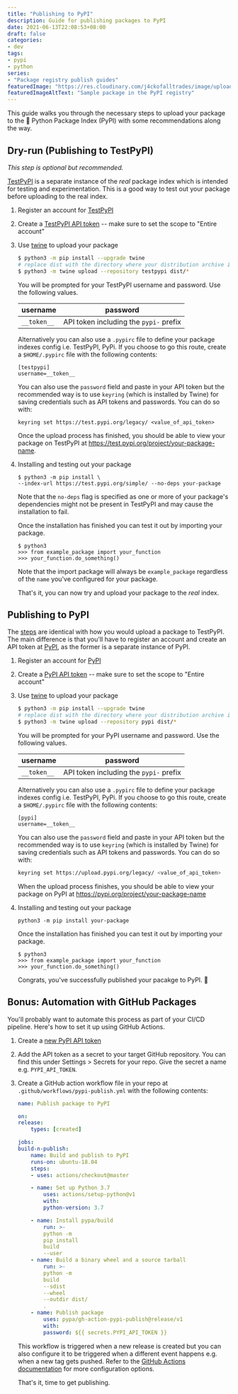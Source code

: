 ```yaml
---
title: "Publishing to PyPI"
description: Guide for publishing packages to PyPI 
date: 2021-06-13T22:08:53+08:00
draft: false
categories:
- dev
tags:
- pypi
- python
series:
- "Package registry publish guides"
featuredImage: "https://res.cloudinary.com/j4ckofalltrades/image/upload/v1633760759/blog/publish-guides/powerline-k8s_lfxh1c.png"
featuredImageAltText: "Sample package in the PyPI registry"
---
```


This guide walks you through the necessary steps to upload your package to the
:snake: Python Package Index (PyPI) with some recommendations along the way.

## Dry-run (Publishing to TestPyPI)

*This step is optional but recommended.*

[TestPyPI](https://test.pypi.org) is a separate instance of the *real* package
index which is intended for testing and experimentation. This is a good way to
test out your package before uploading to the real index.

1. Register an account for [TestPyPI](https://test.pypi.org/account/register)

2. Create a [TestPyPI API token](https://test.pypi.org/manage/account/#api-tokens)
-- make sure to set the scope to "Entire account"

3. Use [twine](https://packaging.python.org/key_projects/#twine) to upload your
package

   ```sh
   $ python3 -m pip install --upgrade twine
   # replace dist with the directory where your distribution archive is located
   $ python3 -m twine upload --repository testpypi dist/*
   ```

    You will be prompted for your TestPyPI username and password. Use the
    following values.

    | username    | password |
    | ----------- | -------- |
    | `__token__` | API token including the `pypi-` prefix |

    Alternatively you can also use a `.pypirc` file to define your package
    indexes config i.e. TestPyPI, PyPi. If you choose to go this route, create
    a `$HOME/.pypirc` file with the following contents:

    ```shell
    [testpypi]
    username=__token__
    ```

    You can also use the `password` field and paste in your API token but the
    recommended way is to use `keyring` (which is installed by Twine) for saving
    credentials such as API tokens and passwords. You can do so with:

    ```shell
    keyring set https://test.pypi.org/legacy/ <value_of_api_token>
    ```

    Once the upload process has finished, you should be able to view your
    package on TestPyPI at https://test.pypi.org/project/your-package-name.

4. Installing and testing out your package

    ```shell
    $ python3 -m pip install \
    --index-url https://test.pypi.org/simple/ --no-deps your-package
    ```

    Note that the `no-deps` flag is specified as one or more of your package's
    dependencies might not be present in TestPyPI and may cause the installation
    to fail.

    Once the installation has finished you can test it out by importing your
    package.

    ```shell
    $ python3
    >>> from example_package import your_function
    >>> your_function.do_something()
    ```

    Note that the import package will always be `example_package` regardless of
    the `name` you've configured for your package.

    That's it, you can now try and upload your package to the *real* index.

## Publishing to PyPI

The [steps](#dry-run-publishing-to-testpypi) are identical with how you would
upload a package to TestPyPI. The main difference is that you'll have to
register an account and create an API token at [PyPI](https://pypi.org), as the
former is a separate instance of PyPI.

1. Register an account for [PyPI](https://pypi.org/account/register)

2. Create a [PyPI API token](https://pypi.org/manage/account/#api-tokens)
-- make sure to set the scope to "Entire account"

3. Use [twine](https://packaging.python.org/key_projects/#twine) to upload your
package

   ```sh
   $ python3 -m pip install --upgrade twine
   # replace dist with the directory where your distribution archive is located
   $ python3 -m twine upload --repository pypi dist/*
   ```

    You will be prompted for your PyPI username and password. Use the
    following values.

    | username    | password |
    | ----------- | -------- |
    | `__token__` | API token including the `pypi-` prefix |

    Alternatively you can also use a `.pypirc` file to define your package
    indexes config i.e. TestPyPI, PyPi. If you choose to go this route, create
    a `$HOME/.pypirc` file with the following contents:

    ```shell
    [pypi]
    username=__token__
    ```

    You can also use the `password` field and paste in your API token but the
    recommended way is to use `keyring` (which is installed by Twine) for saving
    credentials such as API tokens and passwords. You can do so with:

    ```sh
    keyring set https://upload.pypi.org/legacy/ <value_of_api_token>
    ```

    When the upload process finishes, you should be able to view your package
    on PyPI at https://pypi.org/project/your-package-name

4. Installing and testing out your package

    ```shell
    python3 -m pip install your-package
    ```

    Once the installation has finished you can test it out by importing your
    package.

    ```shell
    $ python3
    >>> from example_package import your_function
    >>> your_function.do_something()
    ```

    Congrats, you've successfully published your pacakge to PyPI. :tada:

## Bonus: Automation with GitHub Packages

You'll probably want to automate this process as part of your CI/CD pipeline.
Here's how to set it up using GitHub Actions.

1. Create a [new PyPI API token](https://pypi.org/manage/account/#api-tokens)

2. Add the API token as a secret to your target GitHub repository. You can find
this under Settings > Secrets for your repo. Give the secret a name e.g.
`PYPI_API_TOKEN`.

3. Create a GitHub action workflow file in your repo at
`.github/workflows/pypi-publish.yml` with the following contents:

    ```yaml
    name: Publish package to PyPI
    
    on:
    release:
        types: [created]
    
    jobs:
    build-n-publish:
        name: Build and publish to PyPI
        runs-on: ubuntu-18.04
        steps:
        - uses: actions/checkout@master
    
        - name: Set up Python 3.7
            uses: actions/setup-python@v1
            with:
            python-version: 3.7
    
        - name: Install pypa/build
            run: >-
            python -m
            pip install
            build
            --user
        - name: Build a binary wheel and a source tarball
            run: >-
            python -m
            build
            --sdist
            --wheel
            --outdir dist/
            .
        - name: Publish package
            uses: pypa/gh-action-pypi-publish@release/v1
            with:
            password: ${{ secrets.PYPI_API_TOKEN }}
    ```

    This workflow is triggered when a new release is created but you can also
    configure it to be triggered when a different event happens e.g. when a
    new tag gets pushed. Refer to the [GitHub Actions documentation](https://docs.github.com/en/actions)
    for more configuration options.

    That's it, time to get publishing.
